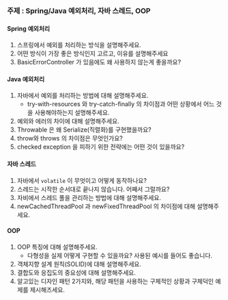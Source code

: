 ### 주제 : Spring/Java 예외처리, 자바 스레드, OOP

#### Spring 예외처리
1. 스프링에서 예외를 처리하는 방식을 설명해주세요.
2. 어떤 방식이 가장 좋은 방식인지 고르고, 이유를 설명해주세요
3. BasicErrorController 가 있음에도 왜 사용하지 않는게 좋을까요?

#### Java 예외처리
1. 자바에서 예외를 처리하는 방법에 대해 설명해주세요.
   - try-with-resources 와 try-catch-finally 의 차이점과 어떤 상황에서 어느 것을 사용해야하는지 설명해주세요.
2. 예외와 에러의 차이에 대해 설명해주세요.
3. Throwable 은 왜 Serialize(직렬화)를 구현했을까요?
4. throw와 throws 의 차이점은 무엇인가요?
5. checked exception 을 피하기 위한 전략에는 어떤 것이 있을까요?

#### 자바 스레드
1. 자바에서 `volatile` 이 무엇이고 어떻게 동작하나요?
2. 스레드는 시작한 순서대로 끝나지 않습니다. 어째서 그럴까요?
3. 자비에서 스레드 풀을 관리하는 방법에 대해 설명해주세요.
4. newCachedThreadPool 과 newFixedThreadPool 의 차이점에 대해 설명해주세요.


#### OOP
1. OOP 특징에 대해 설명해주세요.
   - 다형성을 실제 어떻게 구현할 수 있을까요? 사용된 예시를 들어도 좋습니다.
2. 객체지향 설계 원칙(SOLID)에 대해 설명해주세요.
3. 결합도와 응집도의 중요성에 대해 설명해주세요.
4. 알고있는 디자인 패턴 2가지와, 해당 패턴을 사용하는 구체적인 상황과 구체덕인 예제를 제시해즈세요.
